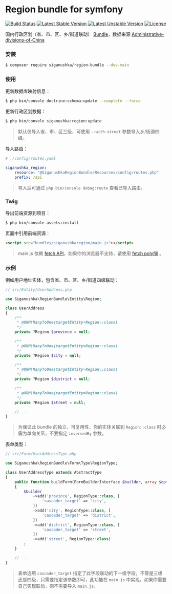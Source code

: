 # Region bundle for symfony

[![Build Status](https://github.com/siganushka/region-bundle/actions/workflows/ci.yaml/badge.svg)](https://github.com/siganushka/region-bundle/actions/workflows/ci.yaml)
[![Latest Stable Version](https://poser.pugx.org/siganushka/region-bundle/v/stable)](https://packagist.org/packages/siganushka/region-bundle)
[![Latest Unstable Version](https://poser.pugx.org/siganushka/region-bundle/v/unstable)](https://packagist.org/packages/siganushka/region-bundle)
[![License](https://poser.pugx.org/siganushka/region-bundle/license)](https://packagist.org/packages/siganushka/region-bundle)

国内行政区划（省、市、区、乡/街道联动） [Bundle](https://symfony.com/doc/current/bundles.html)，数据来源 [Administrative-divisions-of-China](https://github.com/modood/Administrative-divisions-of-China)

### 安装

```bash
$ composer require siganushka/region-bundle --dev-main
```

### 使用

更新数据库映射信息：

```bash
$ php bin/console doctrine:schema:update --complete --force
```

更新行政区划数据：

```bash
$ php bin/console siganushka:region:update
```

> 默认仅导入省、市、区三级，可使用 `--with-street` 参数导入乡/街道四级。

导入路由：

```yaml
# ./config/routes.yaml

siganushka_region:
    resource: "@SiganushkaRegionBundle/Resources/config/routes.php"
    prefix: /api
```

> 导入后可通过 `php bin/console debug:route` 查看已导入路由。

### Twig

导出前端资源到项目：

```bash
$ php bin/console assets:install
```

页面中引用前端资源：

```html
<script src="bundles/siganushkaregion/main.js"></script>
```

> main.js 依赖 [fetch API](https://developer.mozilla.org/en-US/docs/Web/API/Fetch_API)，如果你的浏览器不支持，请使用 [fetch polyfill](https://github.com/JakeChampion/fetch) 。

### 示例

例如用户地址实体，包含省、市、区、乡/街道四级联动：

```php
// src/Entity/UserAddress.php

use Siganushka\RegionBundle\Entity\Region;

class UserAddress
{
    /**
     * @ORM\ManyToOne(targetEntity=Region::class)
     */
    private ?Region $province = null;

    /**
     * @ORM\ManyToOne(targetEntity=Region::class)
     */
    private ?Region $city = null;

    /**
     * @ORM\ManyToOne(targetEntity=Region::class)
     */
    private ?Region $district = null;

    /**
     * @ORM\ManyToOne(targetEntity=Region::class)
     */
    private ?Region $street = null;

    // ...
}
```

> 为保证此 bundle 的独立、可复用性，你的实体关联到 ``Region::class`` 时必需为单向关系，不要指定 `inversedBy` 参数。

表单类型：

```php
// src/Form/UserAddressType.php

use Siganushka\RegionBundle\Form\Type\RegionType;

class UserAddressType extends AbstractType
{
    public function buildForm(FormBuilderInterface $builder, array $options)
    {
        $builder
            ->add('province', RegionType::class, [
                'cascader_target' => 'city',
            ])
            ->add('city', RegionType::class, [
                'cascader_target' => 'district',
            ])
            ->add('district', RegionType::class, [
                'cascader_target' => 'street',
            ])
            ->add('street', RegionType::class)
        ;
    }

    // ...
}
```

> 表单选项 `cascader_target` 指定了此字段联动的下一级字段，不管是三级还是四级，只需要指定该参数即可，此功能在 `main.js` 中实现，如果你需要自己实现联动，则不需要导入 `main.js`。
